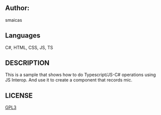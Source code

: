 ## Author:
smaicas

## Languages
C#, HTML, CSS, JS, TS

## DESCRIPTION
This is a sample that shows how to do Typescript/JS-C# operations using JS Interop.
And use it to create a component that records mic.

## LICENSE
[GPL3](https://github.com/smaicas-org/Dnj.Colab/blob/dev/LICENSE)